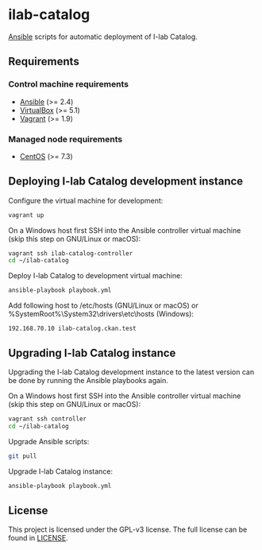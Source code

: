 # ilab-catalog
[Ansible](https://docs.ansible.com) scripts for automatic deployment of I-lab Catalog.

## Requirements
### Control machine requirements
* [Ansible](https://docs.ansible.com/ansible/intro_installation.html) (>= 2.4)
* [VirtualBox](https://www.virtualbox.org/manual/ch02.html) (>= 5.1)
* [Vagrant](https://www.vagrantup.com/docs/installation/) (>= 1.9)

### Managed node requirements
* [CentOS](https://www.centos.org/) (>= 7.3)

## Deploying I-lab Catalog development instance

Configure the virtual machine for development:
```bash
vagrant up
```

On a Windows host first SSH into the Ansible controller virtual machine (skip this step on GNU/Linux or macOS):
```bash
vagrant ssh ilab-catalog-controller
cd ~/ilab-catalog
```

Deploy I-lab Catalog to development virtual machine:
```bash
ansible-playbook playbook.yml
```

Add following host to /etc/hosts (GNU/Linux or macOS) or %SystemRoot%\System32\drivers\etc\hosts (Windows):
```
192.168.70.10 ilab-catalog.ckan.test
```

## Upgrading I-lab Catalog instance
Upgrading the I-lab Catalog development instance to the latest version can be done by running the Ansible playbooks again.

On a Windows host first SSH into the Ansible controller virtual machine (skip this step on GNU/Linux or macOS):
```bash
vagrant ssh controller
cd ~/ilab-catalog
```

Upgrade Ansible scripts:
```bash
git pull
```

Upgrade I-lab Catalog instance:
```bash
ansible-playbook playbook.yml
```

## License
This project is licensed under the GPL-v3 license.
The full license can be found in [LICENSE](LICENSE).

